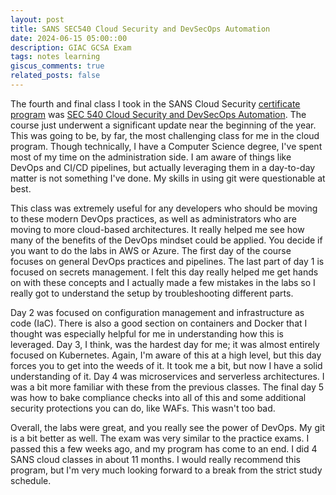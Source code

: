 ```yaml
---
layout: post
title: SANS SEC540 Cloud Security and DevSecOps Automation
date: 2024-06-15 05:00::00
description: GIAC GCSA Exam
tags: notes learning
giscus_comments: true
related_posts: false
---
```


The fourth and final class I took in the SANS Cloud Security [certificate program](https://www.sans.edu/cyber-security-programs/graduate-certificate-cloud-security/) was [SEC 540 Cloud Security and DevSecOps Automation](https://www.sans.org/cyber-security-courses/cloud-security-devsecops-automation/). The course just underwent a significant update near the beginning of the year. This was going to be, by far, the most challenging class for me in the cloud program. Though technically, I have a Computer Science degree, I've spent most of my time on the administration side. I am aware of things like DevOps and CI/CD pipelines, but actually leveraging them in a day-to-day matter is not something I've done. My skills in using git were questionable at best.

This class was extremely useful for any developers who should be moving to these modern DevOps practices, as well as administrators who are moving to more cloud-based architectures. It really helped me see how many of the benefits of the DevOps mindset could be applied. You decide if you want to do the labs in AWS or Azure. The first day of the course focuses on general DevOps practices and pipelines. The last part of day 1 is focused on secrets management. I felt this day really helped me get hands on with these concepts and I actually made a few mistakes in the labs so I really got to understand the setup by troubleshooting different parts.

Day 2 was focused on configuration management and infrastructure as code (IaC). There is also a good section on containers and Docker that I thought was especially helpful for me in understanding how this is leveraged. Day 3, I think, was the hardest day for me; it was almost entirely focused on Kubernetes. Again, I'm aware of this at a high level, but this day forces you to get into the weeds of it. It took me a bit, but now I have a solid understanding of it. Day 4 was microservices and serverless architectures. I was a bit more familiar with these from the previous classes. The final day 5 was how to bake compliance checks into all of this and some additional security protections you can do, like WAFs. This wasn't too bad.

Overall, the labs were great, and you really see the power of DevOps. My git is a bit better as well. The exam was very similar to the practice exams. I passed this a few weeks ago, and my program has come to an end. I did 4 SANS cloud classes in about 11 months. I would really recommend this program, but I'm very much looking forward to a break from the strict study schedule.
